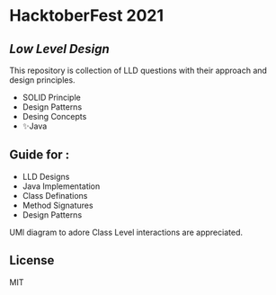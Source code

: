 # HacktoberFest 2021
## _Low Level Design_

This repository is collection of LLD questions with their approach and design principles.

- SOLID Principle
- Design Patterns
- Desing Concepts
- ✨Java

## Guide for :

- LLD Designs
- Java Implementation
- Class Definations
- Method Signatures
- Design Patterns

UMl diagram to adore Class Level interactions are appreciated.

## License

MIT

